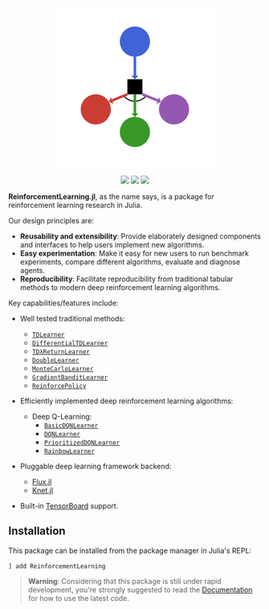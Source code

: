 <div align="center">
  <p>
  <img src="https://raw.githubusercontent.com/JuliaReinforcementLearning/ReinforcementLearning.jl/master/docs/src/assets/logo.png">
  </p>

  <p>
  <a href="https://JuliaReinforcementLearning.github.io/ReinforcementLearning.jl/latest"><img src="https://img.shields.io/badge/docs-latest-blue.svg"></a>
  <a href="https://travis-ci.com/JuliaReinforcementLearning/ReinforcementLearning.jl"><img src="https://travis-ci.com/JuliaReinforcementLearning/ReinforcementLearning.jl.svg?branch=master"></a>
  <a href="https://codecov.io/gh/JuliaReinforcementLearning/ReinforcementLearning.jl"><img src="https://codecov.io/gh/JuliaReinforcementLearning/ReinforcementLearning.jl/branch/master/graph/badge.svg"></a>
  </p>
</div>

**ReinforcementLearning.jl**, as the name says, is a package for reinforcement learning research in Julia.

Our design principles are:

- **Reusability and extensibility**: Provide elaborately designed components and interfaces to help users implement new algorithms.
- **Easy experimentation**: Make it easy for new users to run benchmark experiments, compare different algorithms, evaluate and diagnose agents.
- **Reproducibility**: Facilitate reproducibility from traditional tabular methods to modern deep reinforcement learning algorithms.

Key capabilities/features include:

- Well tested traditional methods:
    - [`TDLearner`](@ref)
    - [`DifferentialTDLearner`](@ref)
    - [`TDλReturnLearner`](@ref)
    - [`DoubleLearner`](@ref)
    - [`MonteCarloLearner`](@ref)
    - [`GradientBanditLearner`](@ref)
    - [`ReinforcePolicy`](@ref)

- Efficiently implemented deep reinforcement learning algorithms:
    - Deep Q-Learning:
        - [`BasicDQNLearner`](@ref)
        - [`DQNLearner`](@ref)
        - [`PrioritizedDQNLearner`](@ref)
        - [`RainbowLearner`](@ref)

- Pluggable deep learning framework backend:
    - [Flux.jl](https://github.com/FluxML/Flux.jl)
    - [Knet.jl](https://github.com/denizyuret/Knet.jl)

- Built-in [TensorBoard](https://github.com/PhilipVinc/TensorBoardLogger.jl) support.


## Installation

This package can be installed from the package manager in Julia's REPL:

```
] add ReinforcementLearning
```

> **Warning**: Considering that this package is still under rapid development, you're strongly suggested to read the [Documentation](https://JuliaReinforcementLearning.github.io/ReinforcementLearning.jl/latest) for how to use the latest code.